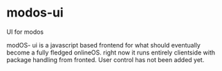 # modos-ui
UI for modos

modOS- ui is a javascript based frontend for what should eventually become a fully fledged onlineOS.
right now it runs entirely clientside with package handling from fronted. User control has not been
added yet.
